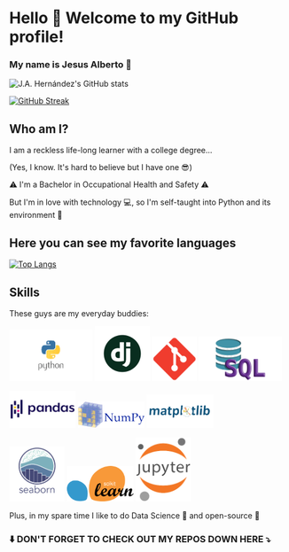 # Hello :wave: Welcome to my GitHub profile!

### My name is Jesus Alberto :metal:

![J.A. Hernández's GitHub stats](https://github-readme-stats.vercel.app/api?username=jesusalberto18&show_icons=true&theme=gotham)

[![GitHub Streak](https://github-readme-streak-stats.herokuapp.com/?user=jesusalberto18&theme=gotham)](https://git.io/streak-stats)

## Who am I?

I am a reckless life-long learner with a college degree... 

(Yes, I know. It's hard to believe but I have one :sunglasses:)

:warning: I'm a Bachelor in Occupational Health and Safety :warning:

But I'm in love with technology :computer:, so I'm self-taught into Python and its environment :snake:

## Here you can see my favorite languages

[![Top Langs](https://github-readme-stats.vercel.app/api/top-langs/?username=jesusalberto18&layout=compact&langs_count=8&theme=gotham)](https://github.com/anuraghazra/github-readme-stats)

## Skills

These guys are my everyday buddies:

<img src="1.1-python.png" width="150"> <img src="1.2-django.png" width="100"> <img src="2.4-git.png" width="80"> <img src="2.5-sql.png" width="150">

<img src="3.1-pandas.png" width="120"> <img src="3.2-numpy.png" width="120"> <img src="3.3-matplotlib.png" width="120">

<img src="3.4-seaborn.png" width="100"> <img src="3.5-sklearn.png" width="120"> <img src="3.6-jupyter-notebook.png" width="100">

Plus, in my spare time I like to do Data Science :microscope: and open-source :open_file_folder: 

### :arrow_down: DON'T FORGET TO CHECK OUT MY REPOS DOWN HERE :arrow_heading_down:

<!---
jesusalberto18/jesusalberto18 is a ✨ special ✨ repository because its `README.md` (this file) appears on your GitHub profile.
You can click the Preview link to take a look at your changes.
--->
